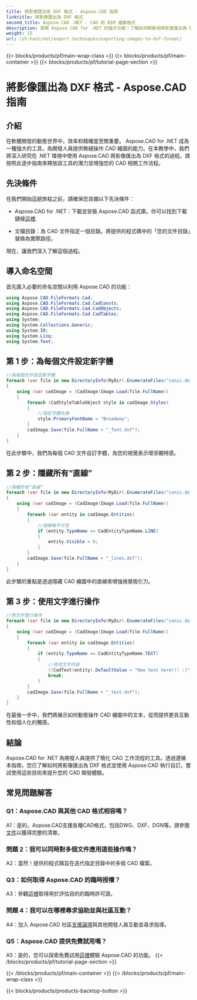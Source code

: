 ```yaml
---
title: 將影像匯出為 DXF 格式 - Aspose.CAD 指南
linktitle: 將影像匯出為 DXF 格式
second_title: Aspose.CAD .NET - CAD 和 BIM 檔案格式
description: 探索 Aspose.CAD for .NET 的強大功能！了解如何輕鬆地將影像匯出為 DXF 格式。提高 CAD 開發的精度和效率。
weight: 15
url: /zh-hant/net/export-techniques/exporting-images-to-dxf-format/
---
```


{{< blocks/products/pf/main-wrap-class >}}
{{< blocks/products/pf/main-container >}}
{{< blocks/products/pf/tutorial-page-section >}}

# 將影像匯出為 DXF 格式 - Aspose.CAD 指南

## 介紹

在軟體開發的動態世界中，效率和精確度至關重要。 Aspose.CAD for .NET 成為一種強大的工具，為開發人員提供無縫操作 CAD 繪圖的能力。在本教學中，我們將深入研究在 .NET 環境中使用 Aspose.CAD 將影像匯出為 DXF 格式的過程。請按照此逐步指南來釋放該工具的潛力並增強您的 CAD 相關工作流程。

## 先決條件

在我們開始這趟旅程之前，請確保您具備以下先決條件：

-  Aspose.CAD for .NET：下載並安裝 Aspose.CAD 函式庫。你可以找到下載鏈接[這裡](https://releases.aspose.com/cad/net/).

- 文檔目錄：為 CAD 文件指定一個目錄。將提供的程式碼中的「您的文件目錄」替換為實際路徑。

現在，讓我們深入了解這個過程。

## 導入命名空間

首先匯入必要的命名空間以利用 Aspose.CAD 的功能：

```csharp
using Aspose.CAD.FileFormats.Cad;
using Aspose.CAD.FileFormats.Cad.CadConsts;
using Aspose.CAD.FileFormats.Cad.CadObjects;
using Aspose.CAD.FileFormats.Cad.CadTables;
using System;
using System.Collections.Generic;
using System.IO;
using System.Linq;
using System.Text;
```

## 第 1 步：為每個文件設定新字體

```csharp
//為每個文件設定新字體
foreach (var file in new DirectoryInfo(MyDir).EnumerateFiles("conic.dxf"))
{
    using (var cadImage = (CadImage)Image.Load(file.FullName))
    {
        foreach (CadStyleTableObject style in cadImage.Styles)
        {
            //設定字體名稱
            style.PrimaryFontName = "Broadway";
        }
        cadImage.Save(file.FullName + "_font.dxf");
    }
}
```

在此步驟中，我們為每個 CAD 文件自訂字體，為您的視覺表示增添獨特感。

## 第 2 步：隱藏所有“直線”

```csharp
//隱藏所有“直線”
foreach (var file in new DirectoryInfo(MyDir).EnumerateFiles("conic.dxf"))
{
    using (var cadImage = (CadImage)Image.Load(file.FullName))
    {
        foreach (var entity in cadImage.Entities)
        {
            //使線條不可見
            if (entity.TypeName == CadEntityTypeName.LINE)
            {
                entity.Visible = 0;
            }
        }
        cadImage.Save(file.FullName + "_lines.dxf");
    }
}
```

此步驟的重點是透過隱藏 CAD 繪圖中的直線來增強視覺吸引力。

## 第 3 步：使用文字進行操作

```csharp
//對文字進行操作
foreach (var file in new DirectoryInfo(MyDir).EnumerateFiles("conic.dxf"))
{
    using (var cadImage = (CadImage)Image.Load(file.FullName))
    {
        foreach (var entity in cadImage.Entities)
        {
            if (entity.TypeName == CadEntityTypeName.TEXT)
            {
                //修改文字內容
                ((CadText)entity).DefaultValue = "New text here!!! :)";
                break;
            }
        }
        cadImage.Save(file.FullName + "_text.dxf");
    }
}
```

在最後一步中，我們將展示如何動態操作 CAD 繪圖中的文本，從而提供更具互動性和個人化的觸感。

## 結論

Aspose.CAD for .NET 為開發人員提供了簡化 CAD 工作流程的工具。透過遵循本指南，您已了解如何將影像匯出為 DXF 格式並使用 Aspose.CAD 執行自訂。嘗試使用這些技術來提升您的 CAD 開發體驗。

## 常見問題解答

### Q1：Aspose.CAD 與其他 CAD 格式相容嗎？

 A1：是的，Aspose.CAD支援各種CAD格式，包括DWG、DXF、DGN等。請參閱[文件](https://reference.aspose.com/cad/net/)以獲得完整的清單。

### 問題 2：我可以同時對多個文件應用這些操作嗎？

A2：當然！提供的程式碼旨在迭代指定目錄中的多個 CAD 檔案。

### Q3：如何取得 Aspose.CAD 的臨時授權？

 A3：參觀[這裡](https://purchase.aspose.com/temporary-license/)取得用於評估目的的臨時許可證。

### 問題 4：我可以在哪裡尋求協助並與社區互動？

 A4：加入 Aspose.CAD 社區[支援論壇](https://forum.aspose.com/c/cad/19)與其他開發人員互動並尋求指導。

### Q5：Aspose.CAD 提供免費試用嗎？

 A5：是的，您可以探索免費試用[這裡](https://releases.aspose.com/)體驗 Aspose.CAD 的功能。
{{< /blocks/products/pf/tutorial-page-section >}}

{{< /blocks/products/pf/main-container >}}
{{< /blocks/products/pf/main-wrap-class >}}

{{< blocks/products/products-backtop-button >}}
